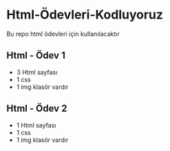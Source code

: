 # Html-Ödevleri-Kodluyoruz
Bu repo html ödevleri için kullanılacaktır
## Html - Ödev 1  
- 3 Html sayfası 
- 1 css
- 1 img klasör vardır
## Html - Ödev 2  
- 1 Html sayfası 
- 1 css
- 1 img klasör vardır

